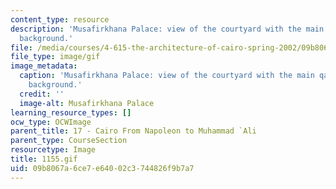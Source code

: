 ```yaml
---
content_type: resource
description: 'Musafirkhana Palace: view of the courtyard with the main qa''a in the
  background.'
file: /media/courses/4-615-the-architecture-of-cairo-spring-2002/09b8067a6ce7e64002c3744826f9b7a7_1155.gif
file_type: image/gif
image_metadata:
  caption: 'Musafirkhana Palace: view of the courtyard with the main qa''a in the
    background.'
  credit: ''
  image-alt: Musafirkhana Palace
learning_resource_types: []
ocw_type: OCWImage
parent_title: 17 - Cairo From Napoleon to Muhammad `Ali
parent_type: CourseSection
resourcetype: Image
title: 1155.gif
uid: 09b8067a-6ce7-e640-02c3-744826f9b7a7
---
```

